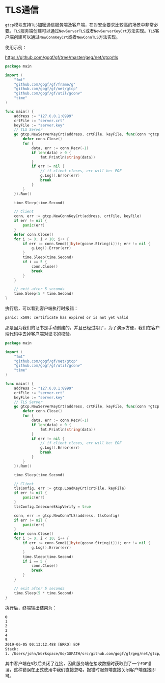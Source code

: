 
# TLS通信
`gtcp`模块支持`TLS`加密通信服务端及客户端，在对安全要求比较高的场景中非常必要。`TLS`服务端创建可以通过`NewServerTLS`或者`NewServerKeyCrt`方法实现。`TLS`客户端创建可以通过`NewConnKeyCrt`或者`NewConnTLS`方法实现。

使用示例：

https://github.com/gogf/gf/tree/master/geg/net/gtcp/tls

```go
package main

import (
	"fmt"
	"github.com/gogf/gf/frame/g"
	"github.com/gogf/gf/net/gtcp"
	"github.com/gogf/gf/util/gconv"
	"time"
)

func main() {
	address := "127.0.0.1:8999"
	crtFile := "server.crt"
	keyFile := "server.key"
	// TLS Server
	go gtcp.NewServerKeyCrt(address, crtFile, keyFile, func(conn *gtcp.Conn) {
		defer conn.Close()
		for {
			data, err := conn.Recv(-1)
			if len(data) > 0 {
				fmt.Println(string(data))
			}
			if err != nil {
				// if client closes, err will be: EOF
				g.Log().Error(err)
				break
			}
		}
	}).Run()

	time.Sleep(time.Second)

	// Client
	conn, err := gtcp.NewConnKeyCrt(address, crtFile, keyFile)
	if err != nil {
		panic(err)
	}
	defer conn.Close()
	for i := 0; i < 10; i++ {
		if err := conn.Send([]byte(gconv.String(i))); err != nil {
			g.Log().Error(err)
		}
		time.Sleep(time.Second)
		if i == 5 {
			conn.Close()
			break
		}
	}

	// exit after 5 seconds
	time.Sleep(5 * time.Second)
}
```
执行后，可以看到客户端执行时报错：
```html
panic: x509: certificate has expired or is not yet valid
```
那是因为我们的证书是手动创建的，并且已经过期了，为了演示方便，我们在客户端代码中去掉客户端对证书的校验。
```go
package main

import (
	"fmt"
	"github.com/gogf/gf/net/gtcp"
	"github.com/gogf/gf/util/gconv"
	"time"
)

func main() {
	address := "127.0.0.1:8999"
	crtFile := "server.crt"
	keyFile := "server.key"
	// TLS Server
	go gtcp.NewServerKeyCrt(address, crtFile, keyFile, func(conn *gtcp.Conn) {
		defer conn.Close()
		for {
			data, err := conn.Recv(-1)
			if len(data) > 0 {
				fmt.Println(string(data))
			}
			if err != nil {
				// if client closes, err will be: EOF
				g.Log().Error(err)
				break
			}
		}
	}).Run()

	time.Sleep(time.Second)

	// Client
	tlsConfig, err := gtcp.LoadKeyCrt(crtFile, keyFile)
	if err != nil {
		panic(err)
	}
	tlsConfig.InsecureSkipVerify = true

	conn, err := gtcp.NewConnTLS(address, tlsConfig)
	if err != nil {
		panic(err)
	}
	defer conn.Close()
	for i := 0; i < 10; i++ {
		if err := conn.Send([]byte(gconv.String(i))); err != nil {
			g.Log().Error(err)
		}
		time.Sleep(time.Second)
		if i == 5 {
			conn.Close()
			break
		}
	}

	// exit after 5 seconds
	time.Sleep(5 * time.Second)
}
```
执行后，终端输出结果为：
```html
0
1
2
3
4
5
2019-06-05 00:13:12.488 [ERRO] EOF 
Stack:
1. /Users/john/Workspace/Go/GOPATH/src/github.com/gogf/gf/geg/net/gtcp/tls/gtcp_server_client.go:25
```
其中客户端在`5`秒后关闭了连接，因此服务端在接收数据时获取到了一个`EOF`错误，这种错误在正式使用中我们直接忽略，报错时服务端直接关闭客户端连接即可。